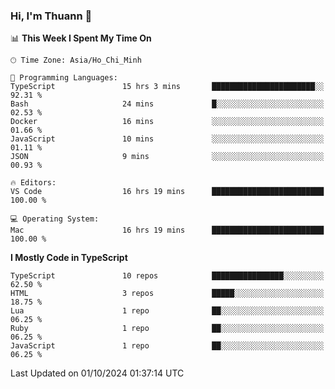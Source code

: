 ### Hi, I'm Thuann 👋

<!--START_SECTION:waka-->
📊 **This Week I Spent My Time On** 

```text
🕑︎ Time Zone: Asia/Ho_Chi_Minh

💬 Programming Languages: 
TypeScript               15 hrs 3 mins       ███████████████████████░░   92.31 % 
Bash                     24 mins             █░░░░░░░░░░░░░░░░░░░░░░░░   02.53 % 
Docker                   16 mins             ░░░░░░░░░░░░░░░░░░░░░░░░░   01.66 % 
JavaScript               10 mins             ░░░░░░░░░░░░░░░░░░░░░░░░░   01.11 % 
JSON                     9 mins              ░░░░░░░░░░░░░░░░░░░░░░░░░   00.93 % 

🔥 Editors: 
VS Code                  16 hrs 19 mins      █████████████████████████   100.00 % 

💻 Operating System: 
Mac                      16 hrs 19 mins      █████████████████████████   100.00 % 
```

**I Mostly Code in TypeScript** 

```text
TypeScript               10 repos            ████████████████░░░░░░░░░   62.50 % 
HTML                     3 repos             █████░░░░░░░░░░░░░░░░░░░░   18.75 % 
Lua                      1 repo              ██░░░░░░░░░░░░░░░░░░░░░░░   06.25 % 
Ruby                     1 repo              ██░░░░░░░░░░░░░░░░░░░░░░░   06.25 % 
JavaScript               1 repo              ██░░░░░░░░░░░░░░░░░░░░░░░   06.25 % 
```




 Last Updated on 01/10/2024 01:37:14 UTC
<!--END_SECTION:waka-->
